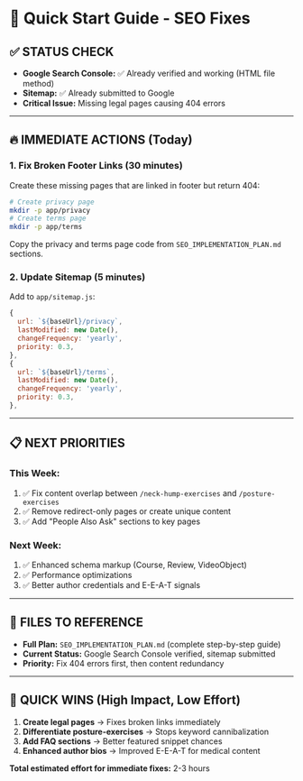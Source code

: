 # 🚀 **Quick Start Guide - SEO Fixes**

## **✅ STATUS CHECK**
- **Google Search Console:** ✅ Already verified and working (HTML file method)
- **Sitemap:** ✅ Already submitted to Google
- **Critical Issue:** Missing legal pages causing 404 errors

---

## **🔥 IMMEDIATE ACTIONS (Today)**

### **1. Fix Broken Footer Links (30 minutes)**
Create these missing pages that are linked in footer but return 404:

```bash
# Create privacy page
mkdir -p app/privacy
# Create terms page  
mkdir -p app/terms
```

Copy the privacy and terms page code from `SEO_IMPLEMENTATION_PLAN.md` sections.

### **2. Update Sitemap (5 minutes)**
Add to `app/sitemap.js`:
```javascript
{
  url: `${baseUrl}/privacy`,
  lastModified: new Date(),
  changeFrequency: 'yearly',
  priority: 0.3,
},
{
  url: `${baseUrl}/terms`,
  lastModified: new Date(),
  changeFrequency: 'yearly',
  priority: 0.3,
},
```

---

## **📋 NEXT PRIORITIES**

### **This Week:**
1. ✅ Fix content overlap between `/neck-hump-exercises` and `/posture-exercises`
2. ✅ Remove redirect-only pages or create unique content
3. ✅ Add "People Also Ask" sections to key pages

### **Next Week:**
1. ✅ Enhanced schema markup (Course, Review, VideoObject)
2. ✅ Performance optimizations
3. ✅ Better author credentials and E-E-A-T signals

---

## **📁 FILES TO REFERENCE**
- **Full Plan:** `SEO_IMPLEMENTATION_PLAN.md` (complete step-by-step guide)
- **Current Status:** Google Search Console verified, sitemap submitted
- **Priority:** Fix 404 errors first, then content redundancy

---

## **🎯 QUICK WINS (High Impact, Low Effort)**
1. **Create legal pages** → Fixes broken links immediately
2. **Differentiate posture-exercises** → Stops keyword cannibalization  
3. **Add FAQ sections** → Better featured snippet chances
4. **Enhanced author bios** → Improved E-E-A-T for medical content

**Total estimated effort for immediate fixes:** 2-3 hours
